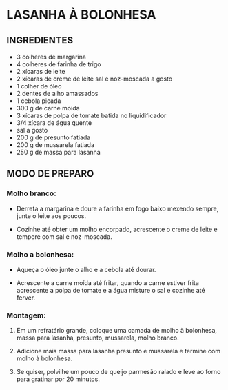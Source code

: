 # **LASANHA À BOLONHESA**

## **INGREDIENTES**

- 3 colheres de margarina
- 4 colheres de farinha de trigo
- 2 xícaras de leite
- 2 xícaras de creme de leite
sal e noz-moscada a gosto
- 1 colher de óleo
- 2 dentes de alho amassados
- 1 cebola picada
- 300 g de carne moída
- 3 xícaras de polpa de tomate batida no liquidificador
- 3/4 xícara de água quente
- sal a gosto
- 200 g de presunto fatiada
- 200 g de mussarela fatiada
- 250 g de massa para lasanha

## **MODO DE PREPARO**

### **Molho branco:**

- Derreta a margarina e doure a farinha em fogo baixo mexendo sempre, junte o leite aos poucos.

- Cozinhe até obter um molho encorpado, acrescente o creme de leite e tempere com sal e noz-moscada.


### **Molho a bolonhesa:**

- Aqueça o óleo junte o alho e a cebola até dourar.

- Acrescente a carne moída até fritar, quando a carne estiver frita acrescente a polpa de tomate e a água misture o sal e cozinhe até ferver.

### **Montagem:**

1. Em um refratário grande, coloque uma camada de molho à bolonhesa, massa para lasanha, presunto, mussarela, molho branco.

2. Adicione mais massa para lasanha presunto e mussarela e termine com molho à bolonhesa.

3. Se quiser, polvilhe um pouco de queijo parmesão ralado e leve ao forno para gratinar por 20 minutos.
